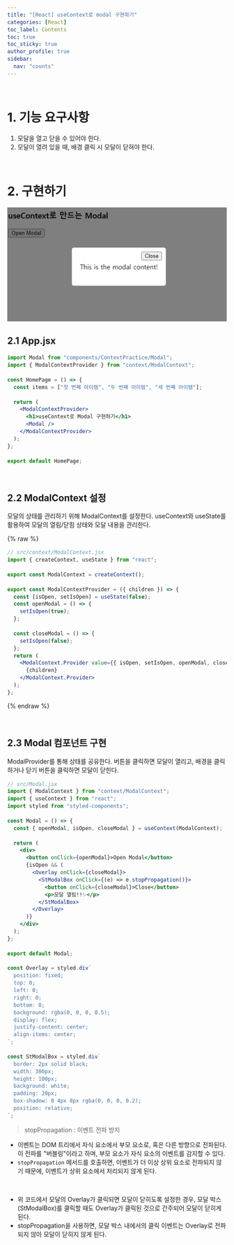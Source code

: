 ```yaml
---
title: "[React] useContext로 modal 구현하기"
categories: [React]
toc_label: Contents
toc: true
toc_sticky: true
author_profile: true
sidebar:
  nav: "counts"
---
```


<br>

# 1. 기능 요구사항

1. 모달을 열고 닫을 수 있어야 한다.
2. 모달이 열려 있을 때, 배경 클릭 시 모달이 닫혀야 한다.

<br>

# 2. 구현하기

![](/assets/images/2024/2024-08-02-22-37-57.png)

## 2.1 App.jsx

```jsx
import Modal from "components/ContextPractice/Modal";
import { ModalContextProvider } from "context/ModalContext";

const HomePage = () => {
  const items = ["첫 번째 아이템", "두 번째 아이템", "세 번째 아이템"];

  return (
    <ModalContextProvider>
      <h1>useContext로 Modal 구현하기</h1>
      <Modal />
    </ModalContextProvider>
  );
};

export default HomePage;
```

<br>

## 2.2 ModalContext 설정

모달의 상태를 관리하기 위해 ModalContext를 설정한다. useContext와 useState를 활용하여 모달의 열림/닫힘 상태와 모달 내용을 관리한다.

{% raw %}

```jsx
// src/context/ModalContext.jsx
import { createContext, useState } from "react";

export const ModalContext = createContext();

export const ModalContextProvider = ({ children }) => {
  const [isOpen, setIsOpen] = useState(false);
  const openModal = () => {
    setIsOpen(true);
  };

  const closeModal = () => {
    setIsOpen(false);
  };
  return (
    <ModalContext.Provider value={{ isOpen, setIsOpen, openModal, closeModal }}>
      {children}
    </ModalContext.Provider>
  );
};
```

{% endraw %}

<br>

## 2.3 Modal 컴포넌트 구현

ModalProvider를 통해 상태를 공유한다. 버튼을 클릭하면 모달이 열리고, 배경을 클릭하거나 닫기 버튼을 클릭하면 모달이 닫힌다.

```jsx
// src/Modal.jsx
import { ModalContext } from "context/ModalContext";
import { useContext } from "react";
import styled from "styled-components";

const Modal = () => {
  const { openModal, isOpen, closeModal } = useContext(ModalContext);

  return (
    <div>
      <button onClick={openModal}>Open Modal</button>
      {isOpen && (
        <Overlay onClick={closeModal}>
          <StModalBox onClick={(e) => e.stopPropagation()}>
            <button onClick={closeModal}>Close</button>
            <p>모달 열림!!✨</p>
          </StModalBox>
        </Overlay>
      )}
    </div>
  );
};

export default Modal;

const Overlay = styled.div`
  position: fixed;
  top: 0;
  left: 0;
  right: 0;
  bottom: 0;
  background: rgba(0, 0, 0, 0.5);
  display: flex;
  justify-content: center;
  align-items: center;
`;

const StModalBox = styled.div`
  border: 2px solid black;
  width: 300px;
  height: 100px;
  background: white;
  padding: 20px;
  box-shadow: 0 4px 8px rgba(0, 0, 0, 0.2);
  position: relative;
`;
```

> stopPropagation : 이벤트 전파 방지

- 이벤트는 DOM 트리에서 자식 요소에서 부모 요소로, 혹은 다른 방향으로 전파된다. 이 전파를 "버블링"이라고 하며, 부모 요소가 자식 요소의 이벤트를 감지할 수 있다.
- `stopPropagation` 메서드를 호출하면, 이벤트가 더 이상 상위 요소로 전파되지 않기 때문에, 이벤트가 상위 요소에서 처리되지 않게 된다.

<br>

- 위 코드에서 모달의 Overlay가 클릭되면 모달이 닫히도록 설정한 경우, 모달 박스(StModalBox)를 클릭할 때도 Overlay가 클릭된 것으로 간주되어 모달이 닫히게 된다.
- stopPropagation을 사용하면, 모달 박스 내에서의 클릭 이벤트는 Overlay로 전파되지 않아 모달이 닫히지 않게 된다.

<br>

